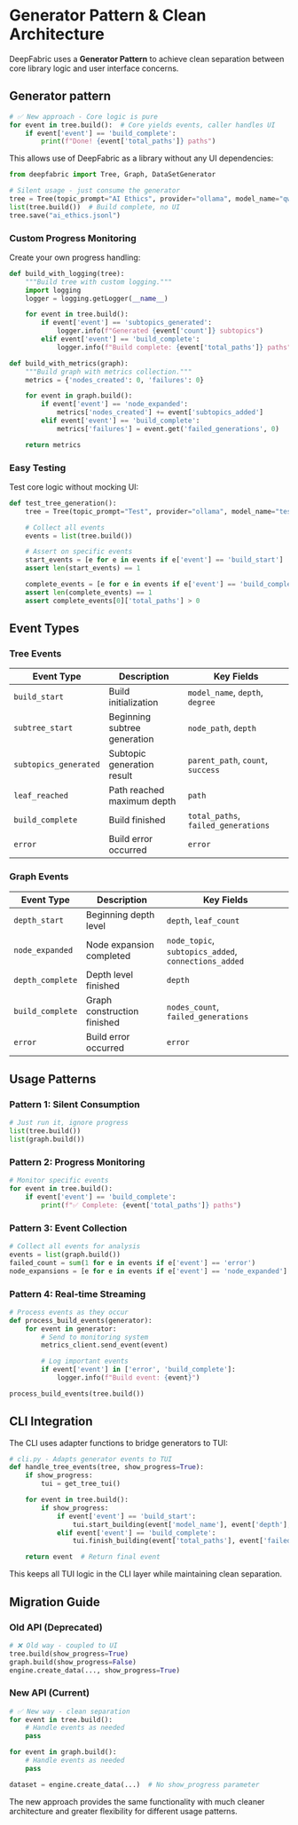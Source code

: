 # Generator Pattern & Clean Architecture

DeepFabric uses a **Generator Pattern** to achieve clean separation between core library logic and user interface concerns. 


## Generator pattern

```python
# ✅ New approach - Core logic is pure
for event in tree.build():  # Core yields events, caller handles UI
    if event['event'] == 'build_complete':
        print(f"Done! {event['total_paths']} paths")
```

This allows use of DeepFabric as a library without any UI dependencies:

```python
from deepfabric import Tree, Graph, DataSetGenerator

# Silent usage - just consume the generator
tree = Tree(topic_prompt="AI Ethics", provider="ollama", model_name="qwen3:8b")
list(tree.build())  # Build complete, no UI
tree.save("ai_ethics.jsonl")
```

### Custom Progress Monitoring

Create your own progress handling:

```python
def build_with_logging(tree):
    """Build tree with custom logging."""
    import logging
    logger = logging.getLogger(__name__)

    for event in tree.build():
        if event['event'] == 'subtopics_generated':
            logger.info(f"Generated {event['count']} subtopics")
        elif event['event'] == 'build_complete':
            logger.info(f"Build complete: {event['total_paths']} paths")

def build_with_metrics(graph):
    """Build graph with metrics collection."""
    metrics = {'nodes_created': 0, 'failures': 0}

    for event in graph.build():
        if event['event'] == 'node_expanded':
            metrics['nodes_created'] += event['subtopics_added']
        elif event['event'] == 'build_complete':
            metrics['failures'] = event.get('failed_generations', 0)

    return metrics
```

### Easy Testing

Test core logic without mocking UI:

```python
def test_tree_generation():
    tree = Tree(topic_prompt="Test", provider="ollama", model_name="test")

    # Collect all events
    events = list(tree.build())

    # Assert on specific events
    start_events = [e for e in events if e['event'] == 'build_start']
    assert len(start_events) == 1

    complete_events = [e for e in events if e['event'] == 'build_complete']
    assert len(complete_events) == 1
    assert complete_events[0]['total_paths'] > 0
```

## Event Types

### Tree Events

| Event Type | Description | Key Fields |
|------------|-------------|------------|
| `build_start` | Build initialization | `model_name`, `depth`, `degree` |
| `subtree_start` | Beginning subtree generation | `node_path`, `depth` |
| `subtopics_generated` | Subtopic generation result | `parent_path`, `count`, `success` |
| `leaf_reached` | Path reached maximum depth | `path` |
| `build_complete` | Build finished | `total_paths`, `failed_generations` |
| `error` | Build error occurred | `error` |

### Graph Events

| Event Type | Description | Key Fields |
|------------|-------------|------------|
| `depth_start` | Beginning depth level | `depth`, `leaf_count` |
| `node_expanded` | Node expansion completed | `node_topic`, `subtopics_added`, `connections_added` |
| `depth_complete` | Depth level finished | `depth` |
| `build_complete` | Graph construction finished | `nodes_count`, `failed_generations` |
| `error` | Build error occurred | `error` |

## Usage Patterns

### Pattern 1: Silent Consumption

```python
# Just run it, ignore progress
list(tree.build())
list(graph.build())
```

### Pattern 2: Progress Monitoring

```python
# Monitor specific events
for event in tree.build():
    if event['event'] == 'build_complete':
        print(f"✅ Complete: {event['total_paths']} paths")
```

### Pattern 3: Event Collection

```python
# Collect all events for analysis
events = list(graph.build())
failed_count = sum(1 for e in events if e['event'] == 'error')
node_expansions = [e for e in events if e['event'] == 'node_expanded']
```

### Pattern 4: Real-time Streaming

```python
# Process events as they occur
def process_build_events(generator):
    for event in generator:
        # Send to monitoring system
        metrics_client.send_event(event)

        # Log important events
        if event['event'] in ['error', 'build_complete']:
            logger.info(f"Build event: {event}")

process_build_events(tree.build())
```

## CLI Integration

The CLI uses adapter functions to bridge generators to TUI:

```python
# cli.py - Adapts generator events to TUI
def handle_tree_events(tree, show_progress=True):
    if show_progress:
        tui = get_tree_tui()

    for event in tree.build():
        if show_progress:
            if event['event'] == 'build_start':
                tui.start_building(event['model_name'], event['depth'], event['degree'])
            elif event['event'] == 'build_complete':
                tui.finish_building(event['total_paths'], event['failed_generations'])

    return event  # Return final event
```

This keeps all TUI logic in the CLI layer while maintaining clean separation.

## Migration Guide

### Old API (Deprecated)
```python
# ❌ Old way - coupled to UI
tree.build(show_progress=True)
graph.build(show_progress=False)
engine.create_data(..., show_progress=True)
```

### New API (Current)
```python
# ✅ New way - clean separation
for event in tree.build():
    # Handle events as needed
    pass

for event in graph.build():
    # Handle events as needed
    pass

dataset = engine.create_data(...)  # No show_progress parameter
```

The new approach provides the same functionality with much cleaner architecture and greater flexibility for different usage patterns.